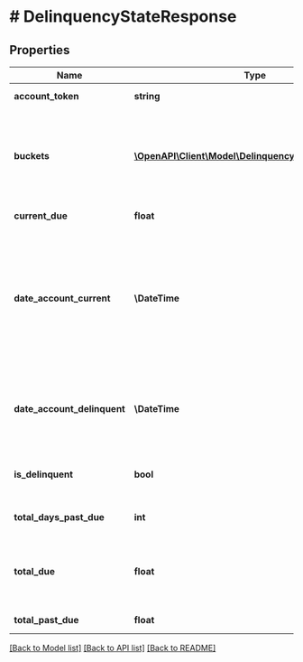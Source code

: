 # # DelinquencyStateResponse

## Properties

Name | Type | Description | Notes
------------ | ------------- | ------------- | -------------
**account_token** | **string** | Unique identifier of the credit account. |
**buckets** | [**\OpenAPI\Client\Model\DelinquencyBucketResponse[]**](DelinquencyBucketResponse.md) | One or more delinquency buckets for an account. Each delinquency bucket represents a billing cycle during which the account was delinquent. | [optional]
**current_due** | **float** | Amount that is due for the current billing cycle. |
**date_account_current** | **\DateTime** | Date and time when the account was last made current on the Marqeta platform, in UTC.  If the account was never delinquent, this field returns the date and time the account was created on the Marqeta platform, in UTC.  If &#x60;is_delinquent&#x60; is &#x60;true&#x60;, a null value is returned. | [optional]
**date_account_delinquent** | **\DateTime** | Date and time when the account last fell delinquent on the Marqeta platform, in UTC.  If &#x60;is_delinquent&#x60; is &#x60;false&#x60;, a null value is returned. | [optional]
**is_delinquent** | **bool** | A value of &#x60;true&#x60; indicates that the account is currently delinquent. |
**total_days_past_due** | **int** | Total number of days that the account is past due. |
**total_due** | **float** | Total amount that is due for the current billing cycle; the sum of &#x60;total_past_due_amount&#x60; and &#x60;current_due_amount&#x60;. |
**total_past_due** | **float** | Total amount that is past due. |

[[Back to Model list]](../../README.md#models) [[Back to API list]](../../README.md#endpoints) [[Back to README]](../../README.md)
